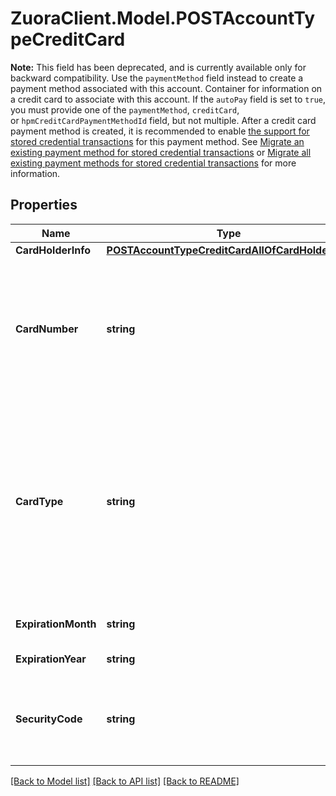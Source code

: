 # ZuoraClient.Model.POSTAccountTypeCreditCard
**Note:** This field has been deprecated, and is currently available only for backward compatibility. Use the `paymentMethod` field instead to create a payment method associated with this account.  Container for information on a credit card to associate with this account.  If the `autoPay` field is set to `true`, you must provide one of the `paymentMethod`, `creditCard`, or `hpmCreditCardPaymentMethodId` field, but not multiple.  After a credit card payment method is created, it is recommended to enable [the support for stored credential transactions](https://knowledgecenter.zuora.com/Billing/Billing_and_Payments/L_Payment_Methods/Stored_credential_transactions) for this payment method. See [Migrate an existing payment method for stored credential transactions](https://knowledgecenter.zuora.com/Billing/Billing_and_Payments/L_Payment_Methods/Stored_credential_transactions/Configuration_procedures/Migrate_an_existing_payment_method) or [Migrate all existing payment methods for stored credential transactions](https://knowledgecenter.zuora.com/Billing/Billing_and_Payments/L_Payment_Methods/Stored_credential_transactions/Configuration_procedures/Migrate_all_existing_payment_methods_for_stored_credential_transactions) for more information. 

## Properties

Name | Type | Description | Notes
------------ | ------------- | ------------- | -------------
**CardHolderInfo** | [**POSTAccountTypeCreditCardAllOfCardHolderInfo**](POSTAccountTypeCreditCardAllOfCardHolderInfo.md) |  | 
**CardNumber** | **string** | Card number, up to 16 characters. Once created, this field can&#39;t be updated or queried, and is only available in masked format (e.g., XXXX-XXXX-XXXX-1234).  | 
**CardType** | **string** | The type of the credit card.  Possible values  include &#x60;Visa&#x60;, &#x60;MasterCard&#x60;, &#x60;AmericanExpress&#x60;, &#x60;Discover&#x60;, &#x60;JCB&#x60;, and &#x60;Diners&#x60;. For more information about credit card types supported by different payment gateways, see [Supported Payment Gateways](https://knowledgecenter.zuora.com/CB_Billing/M_Payment_Gateways/Supported_Payment_Gateways).  | 
**ExpirationMonth** | **string** | Two-digit expiration month (01-12).  | 
**ExpirationYear** | **string** | Four-digit expiration year.  | 
**SecurityCode** | **string** | The CVV or CVV2 security code of the card. To ensure PCI compliance, this value is not stored and cannot be queried.  | [optional] 

[[Back to Model list]](../README.md#documentation-for-models) [[Back to API list]](../README.md#documentation-for-api-endpoints) [[Back to README]](../README.md)

